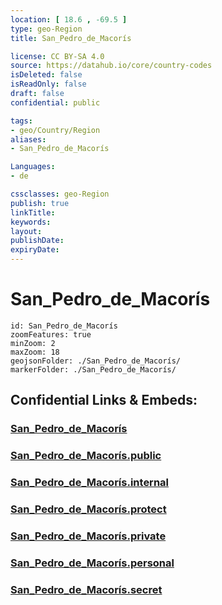 ```yaml
---
location: [ 18.6 , -69.5 ] 
type: geo-Region
title: San_Pedro_de_Macorís

license: CC BY-SA 4.0
source: https://datahub.io/core/country-codes
isDeleted: false
isReadOnly: false
draft: false
confidential: public

tags:
- geo/Country/Region
aliases:
- San_Pedro_de_Macorís

Languages:
- de

cssclasses: geo-Region
publish: true
linkTitle: 
keywords: 
layout: 
publishDate: 
expiryDate: 
---
```


# San_Pedro_de_Macorís

```leaflet
id: San_Pedro_de_Macorís
zoomFeatures: true 
minZoom: 2 
maxZoom: 18
geojsonFolder: ./San_Pedro_de_Macorís/
markerFolder: ./San_Pedro_de_Macorís/
```


## Confidential Links & Embeds: 

### [San_Pedro_de_Macorís](/_Standards/Earth/Continent/America~Caribbean/Dominican_Rep/provinces~Dominican_Rep/San_Pedro_de_Macorís.md) 

### [San_Pedro_de_Macorís.public](/_public/Earth/Continent/America~Caribbean/Dominican_Rep/provinces~Dominican_Rep/San_Pedro_de_Macorís.public.md) 

### [San_Pedro_de_Macorís.internal](/_internal/Earth/Continent/America~Caribbean/Dominican_Rep/provinces~Dominican_Rep/San_Pedro_de_Macorís.internal.md) 

### [San_Pedro_de_Macorís.protect](/_protect/Earth/Continent/America~Caribbean/Dominican_Rep/provinces~Dominican_Rep/San_Pedro_de_Macorís.protect.md) 

### [San_Pedro_de_Macorís.private](/_private/Earth/Continent/America~Caribbean/Dominican_Rep/provinces~Dominican_Rep/San_Pedro_de_Macorís.private.md) 

### [San_Pedro_de_Macorís.personal](/_personal/Earth/Continent/America~Caribbean/Dominican_Rep/provinces~Dominican_Rep/San_Pedro_de_Macorís.personal.md) 

### [San_Pedro_de_Macorís.secret](/_secret/Earth/Continent/America~Caribbean/Dominican_Rep/provinces~Dominican_Rep/San_Pedro_de_Macorís.secret.md)

